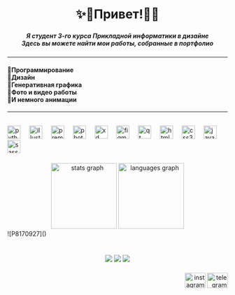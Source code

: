 <h1 align="center">✨🌺Привет!🌺✨</h1>

###

<h5 align="center">Я студент 3-го курса Прикладной информатики в дизайне<br>Здесь вы можете найти мои работы, собранные в портфолио</h5>

###
<hr>
<h4 align="left">
  💠Программирование<br>
  💠Дизайн<br>
  💠Генеративная графика<br>
  💠Фото и видео работы<br>
  💠И немного анимации</h4>
<hr>

<br clear="both">

<div align="left">
  <img src="https://cdn.jsdelivr.net/gh/devicons/devicon/icons/python/python-original.svg" height="30" alt="python logo"  />
  <img width="12" />
  <img src="https://cdn.jsdelivr.net/gh/devicons/devicon/icons/illustrator/illustrator-plain.svg" height="30" alt="illustrator logo"  />
  <img width="12" />
  <img src="https://cdn.jsdelivr.net/gh/devicons/devicon/icons/premierepro/premierepro-plain.svg" height="30" alt="premierepro logo"  />
  <img width="12" />
  <img src="https://cdn.jsdelivr.net/gh/devicons/devicon/icons/photoshop/photoshop-plain.svg" height="30" alt="photoshop logo"  />
  <img width="12" />
  <img src="https://cdn.jsdelivr.net/gh/devicons/devicon/icons/xd/xd-plain.svg" height="30" alt="xd logo"  />
  <img width="12" />
  <img src="https://cdn.jsdelivr.net/gh/devicons/devicon/icons/figma/figma-original.svg" height="30" alt="figma logo"  />
  <img width="12" />
  <img src="https://cdn.jsdelivr.net/gh/devicons/devicon/icons/qt/qt-original.svg" height="30" alt="qt logo"  />
  <img width="12" />
  <img src="https://cdn.jsdelivr.net/gh/devicons/devicon/icons/html5/html5-original.svg" height="30" alt="html5 logo"  />
  <img width="12" />
  <img src="https://cdn.jsdelivr.net/gh/devicons/devicon/icons/css3/css3-original.svg" height="30" alt="css3 logo"  />
  <img width="12" />
  <img src="https://cdn.jsdelivr.net/gh/devicons/devicon/icons/javascript/javascript-original.svg" height="30" alt="javascript logo"  />
  <img width="12" />
  <img src="https://cdn.jsdelivr.net/gh/devicons/devicon/icons/sass/sass-original.svg" height="30" alt="sass logo"  />
</div>

###

<div align="center">
  <img src="https://github-readme-stats.vercel.app/api?username=AnastasiaKedrina&hide_title=false&hide_rank=true&show_icons=true&include_all_commits=true&count_private=true&disable_animations=true&theme=omni&locale=en&hide_border=true" height="150" alt="stats graph"  />
  <img src="https://github-readme-stats.vercel.app/api/top-langs?username=AnastasiaKedrina&locale=en&hide_title=true&layout=compact&card_width=320&langs_count=5&theme=omni&hide_border=true" height="150" alt="languages graph"  />
  
</div>
<div align="right">
  
</div>
![P8170927]()

###
<br clear="both">

<div align="center">
  <img src="https://github.com/AnastasiaKedrina/python-something/assets/113825953/3a1facc7-ecdb-44b5-a6a8-701c82930898"  />
  <img src="https://github.com/AnastasiaKedrina/AnastasiaKedrina/assets/113825953/0e7bf2bc-6bc0-4b12-a8e8-4bdc3abce8a4"  />
  <img src="https://github.com/AnastasiaKedrina/python-something/assets/113825953/f2605bb8-39a1-4d09-a853-2746c52002a0"  />
</div>


###

<div align="right">
  <a href="https://www.instagram.com/nkedrina"> <img src="https://raw.githubusercontent.com/maurodesouza/profile-readme-generator/master/src/assets/icons/social/instagram/default.svg" width="47" height="35" alt="instagram logo"  /></a>
  <a href="https://t.me/AnastasiaKedrina"><img src="https://raw.githubusercontent.com/maurodesouza/profile-readme-generator/master/src/assets/icons/social/telegram/default.svg" width="47" height="35" alt="telegram logo"  /></a>
</div>

###




